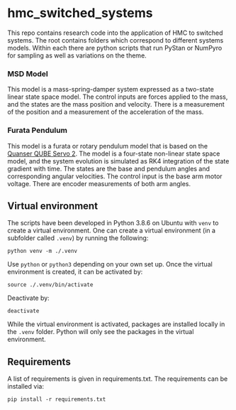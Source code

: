 # hmc_switched_systems
This repo contains research code into the application of HMC to switched systems. The root contains folders which correspond to different systems models. Within each there are python scripts that run PyStan or NumPyro for sampling as well as variations on the theme.

### MSD Model
This model is a mass-spring-damper system expressed as a two-state linear state space model. The control inputs are forces applied to the mass, and the states are the mass position and velocity. There is a measurement of the position and a measurement of the acceleration of the mass.

### Furata Pendulum
This model is a furata or rotary pendulum model that is based on the [Quanser QUBE Servo 2](https://www.quanser.com/products/qube-servo-2/). The model is a four-state non-linear state space model, and the system evolution is simulated as RK4 integration of the state gradient with time. The states are the base and pendulum angles and corresponding angular velocities. The control input is the base arm motor voltage. There are encoder measurements of both arm angles.

## Virtual environment
The scripts have been developed in Python 3.8.6 on Ubuntu with `venv` to create a virtual environment. One can create a virtual environment (in a subfolder called `.venv`) by running the following:
```
python venv -m ./.venv
``` 
Use `python` or `python3` depending on your own set up. Once the virtual environment is created, it can be activated by:
```
source ./.venv/bin/activate
```
Deactivate by:
```
deactivate
```
While the virtual environment is activated, packages are installed locally in the `.venv` folder. Python will only see the packages in the virtual environment.
## Requirements
A list of requirements is given in requirements.txt. The requirements can be installed via:
```
pip install -r requirements.txt
```
